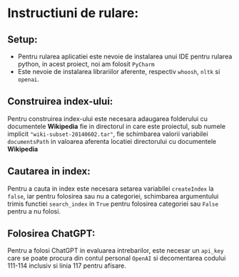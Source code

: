 # Instructiuni de rulare:

## Setup:
+ Pentru rularea aplicatiei este nevoie de instalarea unui IDE pentru rularea python, in acest proiect, noi am folosit `PyCharm`
+ Este nevoie de instalarea librariilor aferente, respectiv `whoosh`, `nltk` si `openai`.

## Construirea index-ului:
  Pentru construirea index-ului este necesara adaugarea folderului cu documentele **Wikipedia** fie in directorul in care este proiectul,
  sub numele implicit `"wiki-subset-20140602.tar"`, fie schimbarea valorii variabilei `documentsPath` in valoarea aferenta locatiei directorului cu documentele **Wikipedia**

  ## Cautarea in index:
  Pentru a cauta in index este necesara setarea variabilei `createIndex` la `false`, iar pentru folosirea sau nu a categoriei, schimbarea argumentului trimis functiei `search_index` in `True` pentru folosirea
  categoriei sau `False` pentru a nu folosi.

## Folosirea ChatGPT:

  Pentru a folosi ChatGPT in evaluarea intrebarilor, este necesar un `api_key` care se poate procura din contul personal `OpenAI` si decomentarea codului 111-114 inclusiv si linia 117 pentru afisare.
